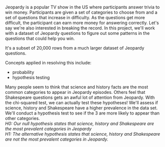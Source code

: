 Jeopardy is a popular TV show in the US where participants answer trivia to win money. 
Participants are given a set of categories to choose from and a set of questions that increase in difficulty. As the questions get more difficult, the participant can earn more money for answering correctly. 
Let's say we're also interested in breaking the record. In this project, we'll work with a dataset of Jeopardy questions to figure out some patterns in the questions that could help you win.

It's a subset of 20,000 rows from a much larger dataset of Jeopardy questions.

Concepts applied in resolving this include:
- probability
- hypothesis testing

Many people seem to think that science and history facts are the most common categories to appear in Jeopardy episodes. Others feel that Shakespeare questions gets an awful lot of attention from Jeopardy.
With the chi-squared test, we can actually test these hypotheses! 
We'll assess if science, history and Shakespeare have a higher prevalence in the data set. 
We'll conduct a hypothesis test to see if the 3 are more likely to appear than other categories.<br/>
  _H0: Our null hypothesis states that science, history and Shakespeare are the most prevalent categories in Jeopardy <br/>_
  _H1: The alternative hypothesis states that science, history and Shakespeare are not the most prevalent categories in Jeopardy._
